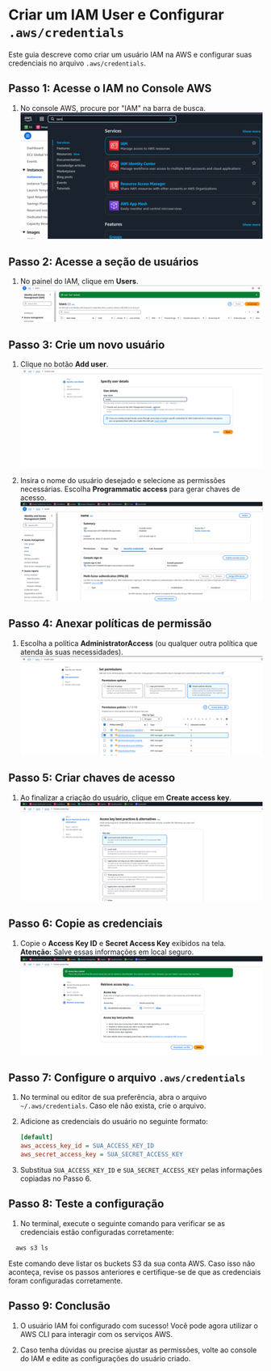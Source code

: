 # Criar um IAM User e Configurar `.aws/credentials`

Este guia descreve como criar um usuário IAM na AWS e configurar suas credenciais no arquivo `.aws/credentials`.

## Passo 1: Acesse o IAM no Console AWS

1. No console AWS, procure por "IAM" na barra de busca.  
   ![Encontre o IAM no console](./imgs/find-iam-service.png)

## Passo 2: Acesse a seção de usuários

1. No painel do IAM, clique em **Users**.  
   ![Seção de usuários do IAM](./imgs/iam-users.png)

## Passo 3: Crie um novo usuário

1. Clique no botão **Add user**.  
   ![Criar novo usuário](./imgs/create-user.png)

2. Insira o nome do usuário desejado e selecione as permissões necessárias. Escolha **Programmatic access** para gerar chaves de acesso.  
   ![Configuração de usuário](./imgs/select-your-user.png)

## Passo 4: Anexar políticas de permissão

1. Escolha a política **AdministratorAccess** (ou qualquer outra política que atenda às suas necessidades).  
   ![Anexar políticas de permissão](./imgs/attach-policy-admin.png)

## Passo 5: Criar chaves de acesso

1. Ao finalizar a criação do usuário, clique em **Create access key**.  
   ![Criar chave de acesso](./imgs/create-access-key-step.png)

## Passo 6: Copie as credenciais

1. Copie o **Access Key ID** e **Secret Access Key** exibidos na tela.  
   **Atenção:** Salve essas informações em local seguro.  
   ![Copiar chaves de acesso](./imgs/copy-access-key-and-secret-access.png)

## Passo 7: Configure o arquivo `.aws/credentials`

1. No terminal ou editor de sua preferência, abra o arquivo `~/.aws/credentials`. Caso ele não exista, crie o arquivo.

2. Adicione as credenciais do usuário no seguinte formato:

   ```ini
   [default]
   aws_access_key_id = SUA_ACCESS_KEY_ID
   aws_secret_access_key = SUA_SECRET_ACCESS_KEY

3. Substitua `SUA_ACCESS_KEY_ID` e `SUA_SECRET_ACCESS_KEY` pelas informações copiadas no Passo 6.

## Passo 8: Teste a configuração

1. No terminal, execute o seguinte comando para verificar se as credenciais estão configuradas corretamente:
```bash
  aws s3 ls
```
 Este comando deve listar os buckets S3 da sua conta AWS. Caso isso não aconteça, revise os passos anteriores e certifique-se de que as credenciais foram configuradas corretamente.

## Passo 9: Conclusão

1. O usuário IAM foi configurado com sucesso! Você pode agora utilizar o AWS CLI para interagir com os serviços AWS.

2. Caso tenha dúvidas ou precise ajustar as permissões, volte ao console do IAM e edite as configurações do usuário criado.
